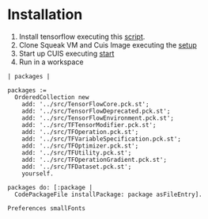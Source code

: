 # Installation 

1. Install tensorflow executing this [script](scripts/install-tensorflow.sh).
2. Clone Squeak VM and Cuis Image executing the [setup](scripts/setup.sh)
3. Start up CUIS executing [start](start.sh) 
4. Run in a workspace 

```
| packages |

packages := 
  OrderedCollection new
    add: '../src/TensorFlowCore.pck.st'; 
    add: '../src/TensorFlowDeprecated.pck.st'; 
    add: '../src/TensorFlowEnvironment.pck.st'; 
    add: '../src/TFTensorModifier.pck.st'; 
    add: '../src/TFOperation.pck.st'; 
    add: '../src/TFVariableSpecification.pck.st'; 
    add: '../src/TFOptimizer.pck.st';
    add: '../src/TFUtility.pck.st';
    add: '../src/TFOperationGradient.pck.st';
    add: '../src/TFDataset.pck.st';
    yourself. 

packages do: [:package |
  CodePackageFile installPackage: package asFileEntry]. 

Preferences smallFonts
```
